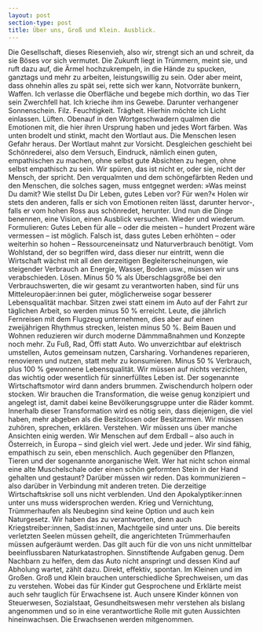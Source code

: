 ```yaml
---
layout: post
section-type: post
title: Über uns, Groß und Klein. Ausblick.
---
```

Die Gesellschaft, dieses Riesenvieh, also wir, strengt sich an und schreit, da sie Böses vor sich vermutet. Die Zukunft liegt in Trümmern, meint sie, und ruft dazu auf, die Ärmel hochzukrempeln, in die Hände zu spucken, ganztags und mehr zu arbeiten, leistungswillig zu sein. Oder aber meint, dass ohnehin alles zu spät sei, rette sich wer kann, Notvorräte bunkern, Waffen.
Ich verlasse die Oberfläche und begebe mich dorthin, wo das Tier sein Zwerchfell hat. Ich krieche ihm ins Gewebe. Darunter verhangener Sonnenschein. Filz. Feuchtigkeit. Trägheit. Hierhin möchte ich Licht einlassen. Lüften.
Obenauf in den Wortgeschwadern qualmen die Emotionen mit, die hier ihren Ursprung haben und jedes Wort färben. Was unten brodelt und stinkt, macht den Wortlaut aus. Die Menschen lesen Gefahr heraus. Der Wortlaut mahnt zur Vorsicht.
Desgleichen geschieht bei Schönrederei, also dem Versuch, Eindruck, nämlich einen guten, empathischen zu machen, ohne selbst gute Absichten zu hegen, ohne selbst empathisch zu sein. Wir spüren, das ist nicht er, oder sie, nicht der Mensch, der spricht. Den verqualmten und dem schöngefärbten Reden und den Menschen, die solches sagen, muss entgegnet werden: »Was meinst Du damit? Wie stellst Du Dir Leben, gutes Leben vor? Für wen?«
Holen wir stets den anderen, falls er sich von Emotionen reiten lässt, darunter hervor-, falls er vom hohen Ross aus schönredet, herunter. 
Und nun die Dinge benennen, eine Vision, einen Ausblick versuchen. Wieder und wiederum. Formulieren:
Gutes Leben für alle – oder die meisten  – hundert Prozent wäre vermessen – ist möglich. Falsch ist, dass gutes Leben erhöhten – oder weiterhin so hohen – Ressourceneinsatz und Naturverbrauch benötigt. Vom Wohlstand, der so begriffen wird, dass dieser nur eintritt, wenn die Wirtschaft wächst mit all den derzeitigen Begleiterscheinungen, wie steigender Verbrauch an Energie, Wasser, Boden usw., müssen wir uns verabschieden. Lösen.
Minus 50 % als Überschlagsgröße bei den Verbrauchswerten, die wir gesamt zu verantworten haben, sind für uns Mitteleuropäer:innen bei guter, möglicherweise sogar besserer Lebensqualität machbar.
Sitzen zwei statt einem im Auto auf der Fahrt zur täglichen Arbeit, so werden minus 50 % erreicht. Leute, die jährlich Fernreisen mit dem Flugzeug unternehmen, dies aber auf einen zweijährigen Rhythmus strecken, leisten minus 50 %. Beim Bauen und Wohnen reduzieren wir durch moderne Dämmmaßnahmen und Konzepte noch mehr. Zu Fuß, Rad, Öffi statt Auto. Wo unverzichtbar auf elektrisch umstellen, Autos gemeinsam nutzen, Carsharing. Vorhandenes reparieren, renovieren und nutzen, statt mehr zu konsumieren. Minus 50 % Verbrauch, plus 100 % gewonnene Lebensqualität.
Wir müssen auf nichts verzichten, das wichtig oder wesentlich für sinnerfülltes Leben ist. Der sogenannte Wirtschaftsmotor wird dann anders brummen. Zwischendurch holpern oder stocken. Wir brauchen die Transformation, die weise genug konzipiert und angelegt ist, damit dabei keine Bevölkerungsgruppe unter die Räder kommt. Innerhalb dieser Transformation wird es nötig sein, dass diejenigen, die viel haben, mehr abgeben als die Besitzlosen oder Besitzarmen.
Wir müssen zuhören, sprechen, erklären. Verstehen. Wir müssen uns über manche Ansichten einig werden. Wir Menschen auf dem Erdball – also auch in Österreich, in Europa – sind gleich viel wert. Jede und jeder. Wir sind fähig, empathisch zu sein, eben menschlich. Auch gegenüber den Pflanzen, Tieren und der sogenannte anorganische Welt. Wer hat nicht schon einmal eine alte Muschelschale oder einen schön geformten Stein in der Hand gehalten und gestaunt?
Darüber müssen wir reden. Das kommunizieren – also darüber in Verbindung mit anderen treten. Die derzeitige Wirtschaftskrise soll uns nicht verblenden. Und den Apokalyptiker:innen unter uns muss widersprochen werden.
Krieg und Vernichtung, Trümmerhaufen als Neubeginn sind keine Option und auch kein Naturgesetz. Wir haben das zu verantworten, denn auch Kriegstreiber:innen, Sadist:innen, Machtgeile sind unter uns. Die bereits verletzten Seelen müssen geheilt, die angerichteten Trümmerhaufen müssen aufgeräumt werden. Das gilt auch für die von uns nicht unmittelbar beeinflussbaren Naturkatastrophen. Sinnstiftende Aufgaben genug. Dem Nachbarn zu helfen, dem das Auto nicht anspringt und dessen Kind auf Abholung wartet, zählt dazu. Direkt, effektiv, spontan. Im Kleinen und im Großen.
Groß und Klein brauchen unterschiedliche Sprechweisen, um das zu verstehen. Wobei das für Kinder gut Gesprochene und Erklärte meist auch sehr tauglich für Erwachsene ist. Auch unsere Kinder können von Steuerwesen, Sozialstaat, Gesundheitswesen mehr verstehen als bislang angenommen und so in eine verantwortliche Rolle mit guten Aussichten hineinwachsen. Die Erwachsenen werden mitgenommen.
